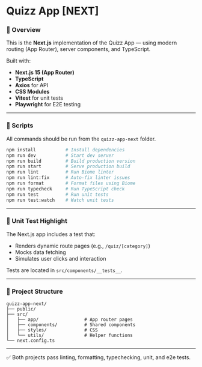 # Quizz App [NEXT]

### 🧠 Overview

This is the **Next.js** implementation of the Quizz App — using modern routing (App Router), server components, and TypeScript.

Built with:

- **Next.js 15 (App Router)**
- **TypeScript**
- **Axios** for API
- **CSS Modules**
- **Vitest** for unit tests
- **Playwright** for E2E testing

---

### 🚀 Scripts

All commands should be run from the `quizz-app-next` folder.

```bash
npm install           # Install dependencies
npm run dev           # Start dev server
npm run build         # Build production version
npm run start         # Serve production build
npm run lint          # Run Biome linter
npm run lint:fix      # Auto-fix linter issues
npm run format        # Format files using Biome
npm run typecheck     # Run TypeScript check
npm run test          # Run unit tests
npm run test:watch    # Watch unit tests
```

---

### 🧪 Unit Test Highlight

The Next.js app includes a test that:

- Renders dynamic route pages (e.g., `/quiz/[category]`)
- Mocks data fetching
- Simulates user clicks and interaction

Tests are located in `src/components/__tests__`.

---

### 🧭 Project Structure

```
quizz-app-next/
├── public/
├── src/
│   ├── app/                 # App router pages
│   ├── components/          # Shared components
│   ├── styles/              # CSS
│   └── utils/               # Helper functions
└── next.config.ts
```

---

✅ Both projects pass linting, formatting, typechecking, unit, and e2e tests.

